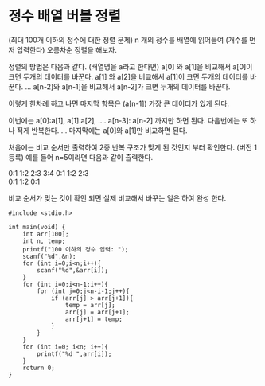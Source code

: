 
# 정수 배열 버블 정렬

(최대 100개 이하의 정수에 대한 정렬 문제)
n 개의 정수를 배열에 읽어들여 (개수를 먼저 입력한다) 오름차순 정렬을 해보자.

정렬의 방법은 다음과 같다. (배열명을 a라고 한다면)
a[0] 와 a[1]을 비교해서 a[0]이 크면 두개의 데이터를 바꾼다.
a[1] 와 a[2]을 비교해서 a[1]이 크면 두개의 데이터를 바꾼다.
...
a[n-2]와 a[n-1]을 비교해서 a[n-2]가 크면 두개의 데이터를 바꾼다.

이렇게 한차례 하고 나면 마지막 항목은 (a[n-1]) 가장 큰 데이터가 있게 된다.

이번에는 a[0]:a[1], a[1]:a[2], .... a[n-3]: a[n-2] 까지만 하면 된다.
다음번에는 또 하나 적게 반복한다.
...
마지막에는 a[0]와 a[1]만 비교하면 된다.

처음에는 비교 순서만 출력하여 2중 반복 구조가 맞게 된 것인지 부터 확인한다. (버전 1 등록)
예를 들어 n=5이라면 다음과 같이 출력한다.

0:1 1:2  2:3  3:4
0:1 1:2  2:3  
0:1 1:2 
0:1 

비교 순서가 맞는 것이 확인 되면 실제 비교해서 바꾸는 일은 하여 완성 한다.

```
#include <stdio.h>

int main(void) {
	int arr[100];
	int n, temp;
	printf("100	이하의 정수 입력: ");
	scanf("%d",&n);
	for (int i=0;i<n;i++){
		scanf("%d",&arr[i]);
	}
	for (int i=0;i<n-1;i++){
		for (int j=0;j<n-i-1;j++){
			if (arr[j] > arr[j+1]){
				temp = arr[j];
				arr[j] = arr[j+1];
				arr[j+1] = temp;
			}
		}
	}
	for (int i=0; i<n; i++){
		printf("%d ",arr[i]);
	}
	return 0;
}

```
